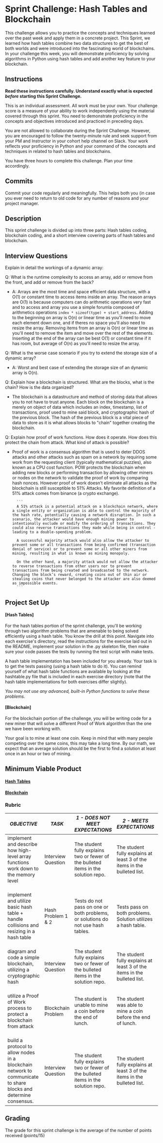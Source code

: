 # Sprint Challenge: Hash Tables and Blockchain

This challenge allows you to practice the concepts and techniques learned over the past week and apply them in a concrete project. This Sprint, we learned how hash tables combine two data structures to get the best of both worlds and were introduced into the fascinating world of blockchains. In your challenge this week, you will demonstrate proficiency by solving algorithms in Python using hash tables and add another key feature to your blockchain.

## Instructions

**Read these instructions carefully. Understand exactly what is expected _before_ starting this Sprint Challenge.**

This is an individual assessment. All work must be your own. Your challenge score is a measure of your ability to work independently using the material covered through this sprint. You need to demonstrate proficiency in the concepts and objectives introduced and practiced in preceding days.

You are not allowed to collaborate during the Sprint Challenge. However, you are encouraged to follow the twenty-minute rule and seek support from your PM and Instructor in your cohort help channel on Slack. Your work reflects your proficiency in Python and your command of the concepts and techniques in related to hash tables and blockchains.

You have three hours to complete this challenge. Plan your time accordingly.

## Commits

Commit your code regularly and meaningfully. This helps both you (in case you ever need to return to old code for any number of reasons and your project manager.

## Description

This sprint challenge is divided up into three parts: Hash tables coding, blockchain coding, and a short interview covering parts of hash tables and blockchain.

## Interview Questions

Explain in detail the workings of a dynamic array:

Q: What is the runtime complexity to access an array, add or remove from the front, and add or remove from the back?

- A: Arrays are the most time and space efficient data structure, with a O(1) or constant time to access items inside an array. The reason arrays are O(1) is because computers can do arithmetic operations very fast and to access and array you use a simple forumla composed of arithmetics operations `index * sizeof(type) + start_address`. Adding to the beginning on array is O(n) or linear time as you'll need to move each element down one, and if theres no space you'll also need to resize the array. Removing items from an array is O(n) or linear time as you'll need to remove the item and move over the rest of the elements. Inserting at the end of the array can be best O(1) or constant time if it has room, but average of O(n) as you'll need to resize the array.

Q: What is the worse case scenario if you try to extend the storage size of a dynamic array?

- A: Worst and best case of extending the storage size of an dynamic array is O(n).

Q: Explain how a blockchain is structured. What are the blocks, what is the chain? How is the data organized?

- The blockchain is a datastructure and method of storing data that allows you to not have to trust anyone. Each block on the blockchain is a merely on object of data which includes an index, timestamp, list of transactions, proof used to mine said block, and cryptographic hash of the previous block. The hash of the previous block is a vital piece of data to store as it is what allows blocks to "chain" together creating the blockchain.

Q: Explain how proof of work functions. How does it operate. How does this protect the chain from attack. What kind of attack is possible?

- Proof of work is a consensus algorithm that is used to deter DDOS attacks and other attacks such as spam on a network by requiring some work from the requesting client (typically mathematical puzzles), also known as a CPU cost function. POW protects the blockchain when adding new blocks or performing transaction by allowing other miners or nodes on the network to validate the proof of work by comparing hash nonces. However proof of work doesn't eliminate all attacks as the blockchain is still susceptible to 51% Attacks. My favorite definition of a 51% attack comes from binance (a crypto exchange).

      	```
      	A 51% attack is a potential attack on a blockchain network, where a single entity or organization is able to control the majority of the hash rate, potentially causing a network disruption. In such a scenario, the attacker would have enough mining power to intentionally exclude or modify the ordering of transactions. They could also reverse transactions they made while being in control - leading to a double-spending problem.

      	A successful majority attack would also allow the attacker to prevent some or all transactions from being confirmed (transaction denial of service) or to prevent some or all other miners from mining, resulting in what is known as mining monopoly.

      	On the other hand, a majority attack would not allow the attacker to reverse transactions from other users nor to prevent transactions from being created and broadcasted to the network. Changing the block’s reward, creating coins out of thin air or stealing coins that never belonged to the attacker are also deemed as impossible events.
      	```

## Project Set Up

#### [Hash Tables]

For the hash tables portion of the sprint challenge, you'll be working through two algorithm problems that are amenable to being solved efficiently using a hash table. You know the drill at this point. Navigate into each exercise's directory, read the instructions for the exercise laid out in the README, implement your solution in the .py skeleton file, then make sure your code passes the tests by running the test script with make tests.

A hash table implementation has been included for you already. Your task is to get the tests passing (using a hash table to do it). You can remind yourself of what hash table functions are available by looking at the hashtable.py file that is included in each exercise directory (note that the hash table implementations for both exercises differ slightly).

_You may not use any advanced, built-in Python functions to solve these problems._

#### [Blockchain]

For the blockchain portion of the challenge, you will be writing code for a new miner that will solve a different Proof of Work algorithm than the one we have been working with.

Your goal is to mine at least one coin. Keep in mind that with many people competing over the same coins, this may take a long time. By our math, we expect that an average solution should be the first to find a solution at least once in an hour or two of mining.

## Minimum Viable Product

#### [Hash Tables](https://github.com/LambdaSchool/Sprint-Challenge--Hash-BC/tree/master/hashtables)

#### [Blockchain](https://github.com/LambdaSchool/Sprint-Challenge--Hash-BC/tree/master/blockchain)

### Rubric

| _OBJECTIVE_                                                                                                     | _TASK_             | _1 - DOES NOT MEET EXPECTATIONS_                                                     | _2 - MEETS EXPECTATIONS_                                                  | \*3 - EXCEEDS EXPECTATIONS                                                                                            |
| --------------------------------------------------------------------------------------------------------------- | ------------------ | ------------------------------------------------------------------------------------ | ------------------------------------------------------------------------- | --------------------------------------------------------------------------------------------------------------------- |
| implement and describe how high-level array functions work down to the memory level                             | Interview Question | The student fully explains two or fewer of the bulleted items in the solution repo\. | The student fully explains at least 3 of the items in the bulleted list\. | The student fully explains 4 or more items from the bulleted list\.                                                   |
| implement and utilize basic hash table + handle collisions and resizing in a hash table                         | Hash Problem 1 & 2 | Tests do not pass on one or both problems, or solutions do not use hash tables.      | Tests pass on both problems. Solution utilizes a hash table.              | Tests pass on on both problems with solutions utilizing hash tables, linear runtime complexity, no flake8 complaints. |
| diagram and code a simple blockchain, utilizing a cryptographic hash                                            | Interview Question | The student fully explains two or fewer of the bulleted items in the solution repo\. | The student fully explains at least 3 of the items in the bulleted list\. | The student fully explains 4 or more items from the bulleted list\.                                                   |
| utilize a Proof of Work process to protect a blockchain from attack                                             | Blockchain Problem | The student is unable to mine a coin before the end of lunch.                        | The student was able to mine a coin before the end of lunch.              | The student presented a unique solution that was able to mine more than 100 coins before the end of lunch.            |
| build a protocol to allow nodes in a blockchain network to communicate to share blocks and determine consensus. | Interview Question | The student fully explains two or fewer of the bulleted items in the solution repo\. | The student fully explains at least 3 of the items in the bulleted list\. | The student fully explains 4 or more items from the bulleted list\.                                                   |

## Grading

The grade for this sprint challenge is the average of the number of points received (points/15)
